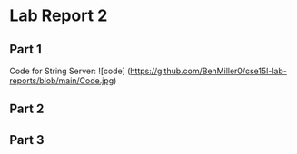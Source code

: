 # Lab Report 2

## Part 1
Code for String Server:
![code] (https://github.com/BenMiller0/cse15l-lab-reports/blob/main/Code.jpg)


## Part 2



## Part 3
